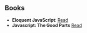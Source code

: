 ##  Books

- **Eloquent JavaScript**: [Read](http://eloquentjavascript.net/)
- **Javascript: The Good Parts** [Read](http://eloquentjavascript.net/)
